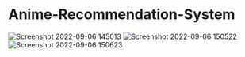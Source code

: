 # Anime-Recommendation-System

![Screenshot 2022-09-06 145013](https://user-images.githubusercontent.com/95422178/188602871-0713fa6d-4c39-4cc2-ac4f-4b2a13453bc3.png)
![Screenshot 2022-09-06 150522](https://user-images.githubusercontent.com/95422178/188602885-1bab68fa-3419-4df2-b61a-794b7cdd13c2.png)
![Screenshot 2022-09-06 150623](https://user-images.githubusercontent.com/95422178/188602888-280cea55-a8c0-4e9c-a016-5d360afedd48.png)
